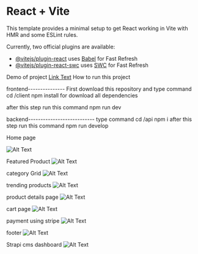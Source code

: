 # React + Vite

This template provides a minimal setup to get React working in Vite with HMR and some ESLint rules.

Currently, two official plugins are available:

- [@vitejs/plugin-react](https://github.com/vitejs/vite-plugin-react/blob/main/packages/plugin-react/README.md) uses [Babel](https://babeljs.io/) for Fast Refresh
- [@vitejs/plugin-react-swc](https://github.com/vitejs/vite-plugin-react-swc) uses [SWC](https://swc.rs/) for Fast Refresh

Demo of project 
[Link Text](/projectImg/video.mp4)
How to run this project

frontend---------------
First download this repository and type command cd /client
npm install for download all dependencies

after this step run this command npm run dev

backend---------------------------
type command cd /api
npm i
after this step run this command npm run develop

Home page

![Alt Text](/projectImg/homepage.png)

Featured Product
![Alt Text](/projectImg/featuredproduct.png)

category Grid
![Alt Text](/projectImg/categorygrid.png)

trending products
![Alt Text](/projectImg/trendingproducts.png)

product details page
![Alt Text](/projectImg/productdetailspage.png)

cart page
![Alt Text](/projectImg/cart.png)

payment using stripe
![Alt Text](/projectImg/stripepaymentpage.png)

footer
![Alt Text](/projectImg/footer.png)

Strapi cms dashboard
![Alt Text](/projectImg/strapibackendcms.png)

